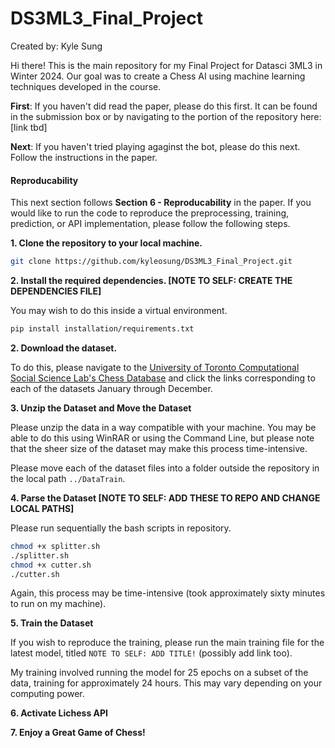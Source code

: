# DS3ML3_Final_Project

Created by: Kyle Sung

Hi there! This is the main repository for my Final Project for Datasci 3ML3 in Winter 2024. Our goal was to create a Chess AI using machine learning techniques developed in the course.

**First**: If you haven't did read the paper, please do this first. It can be found in the submission box or by navigating to the portion of the repository here: [link tbd]

**Next**: If you haven't tried playing agaginst the bot, please do this next. Follow the instructions in the paper.

#### Reproducability

This next section follows **Section 6 - Reproducability** in the paper. If you would like to run the code to reproduce the preprocessing, training, prediction, or API implementation, please follow the following steps.

**1. Clone the repository to your local machine.**

```bash
git clone https://github.com/kyleosung/DS3ML3_Final_Project.git
```

**2. Install the required dependencies. [NOTE TO SELF: CREATE THE DEPENDENCIES FILE]**

You may wish to do this inside a virtual environment.

```bash
pip install installation/requirements.txt
```
  
**2.  Download the dataset.**

To do this, please navigate to the [University of Toronto Computational Social Science Lab's Chess Database](https://csslab.cs.toronto.edu/datasets/#monthly_chess_csv) and click the links corresponding to each of the datasets January through December.

**3. Unzip the Dataset and Move the Dataset**

Please unzip the data in a way compatible with your machine. You may be able to do this using WinRAR or using the Command Line, but please note that the sheer size of the dataset may make this process time-intensive.

Please move each of the dataset files into a folder outside the repository in the local path `../DataTrain`.

**4. Parse the Dataset [NOTE TO SELF: ADD THESE TO REPO AND CHANGE LOCAL PATHS]** 

Please run sequentially the bash scripts in repository.

```bash
chmod +x splitter.sh
./splitter.sh
chmod +x cutter.sh
./cutter.sh
```

Again, this process may be time-intensive (took approximately sixty minutes to run on my machine).

**5. Train the Dataset**

If you wish to reproduce the training, please run the main training file for the latest model, titled ``NOTE TO SELF: ADD TITLE!`` (possibly add link too).

My training involved running the model for 25 epochs on a subset of the data, training for approximately 24 hours. This may vary depending on your computing power.

**6. Activate Lichess API**



**7. Enjoy a Great Game of Chess!**

